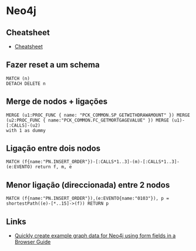 # Neo4j

## Cheatsheet
  * [Cheatsheet](https://neo4j.com/docs/cypher-refcard/current/)

## Fazer reset a um schema
````cypher
MATCH (n)
DETACH DELETE n
````
  
## Merge de nodos + ligações
````cypher
MERGE (u1:PROC_FUNC { name: "PCK_COMMON.SP_GETWITHDRAWAMOUNT" }) MERGE (u2:PROC_FUNC { name:"PCK_COMMON.FC_GETMORTGAGEVALUE" }) MERGE (u1)-[:CALLS]-(u2)
with 1 as dummy 
```` 

## Ligação entre dois nodos
````cypher
MATCH (f{name:"PN.INSERT_ORDER"})-[:CALLS*1..3]-(m)-[:CALLS*1..3]-(e:EVENTO) return f, m, e
```` 

## Menor ligação (direccionada) entre 2 nodos 
```` 
MATCH (f{name:"PN.INSERT_ORDER"}),(e:EVENTO{name:"0103"}), p = shortestPath((e)-[*..15]->(f)) RETURN p
```` 

## Links 
  * [Quickly create example graph data for Neo4j using form fields in a Browser Guide](https://www.youtube.com/watch?v=9ejX6JWky6o)
